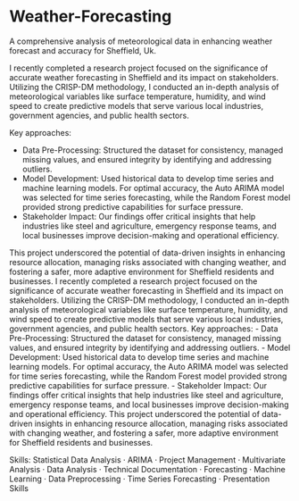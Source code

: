 # Weather-Forecasting
A comprehensive analysis of meteorological data in enhancing weather forecast and accuracy for Sheffield, Uk.

I recently completed a research project focused on the significance of accurate weather forecasting in Sheffield and its impact on stakeholders. Utilizing the CRISP-DM methodology, I conducted an in-depth analysis of meteorological variables like surface temperature, humidity, and wind speed to create predictive models that serve various local industries, government agencies, and public health sectors.

Key approaches:
- Data Pre-Processing: Structured the dataset for consistency, managed missing values, and ensured integrity by identifying and addressing outliers.
- Model Development: Used historical data to develop time series and machine learning models. For optimal accuracy, the Auto ARIMA model was selected for time series forecasting, while the Random Forest model provided strong predictive capabilities for surface pressure.
- Stakeholder Impact: Our findings offer critical insights that help industries like steel and agriculture, emergency response teams, and local businesses improve decision-making and operational efficiency.

This project underscored the potential of data-driven insights in enhancing resource allocation, managing risks associated with changing weather, and fostering a safer, more adaptive environment for Sheffield residents and businesses.
I recently completed a research project focused on the significance of accurate weather forecasting in Sheffield and its impact on stakeholders. Utilizing the CRISP-DM methodology, I conducted an in-depth analysis of meteorological variables like surface temperature, humidity, and wind speed to create predictive models that serve various local industries, government agencies, and public health sectors. Key approaches: - Data Pre-Processing: Structured the dataset for consistency, managed missing values, and ensured integrity by identifying and addressing outliers. - Model Development: Used historical data to develop time series and machine learning models. For optimal accuracy, the Auto ARIMA model was selected for time series forecasting, while the Random Forest model provided strong predictive capabilities for surface pressure. - Stakeholder Impact: Our findings offer critical insights that help industries like steel and agriculture, emergency response teams, and local businesses improve decision-making and operational efficiency. This project underscored the potential of data-driven insights in enhancing resource allocation, managing risks associated with changing weather, and fostering a safer, more adaptive environment for Sheffield residents and businesses.


Skills: Statistical Data Analysis · ARIMA · Project Management · Multivariate Analysis · Data Analysis · Technical Documentation · Forecasting · Machine Learning · Data Preprocessing · Time Series Forecasting · Presentation Skills
